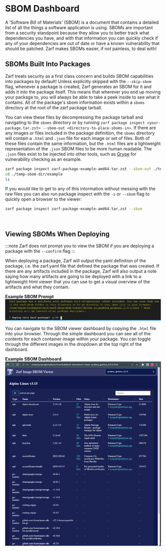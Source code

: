 # SBOM Dashboard

A 'Software Bill of Materials' (SBOM) is a document that contains a detailed list of all the things a software application is using. SBOMs are important from a security standpoint because they allow you to better track what dependencies you have, and with that information you can quickly check if any of your dependencies are out of date or have a known vulnerability that should be patched. Zarf makes SBOMs easier, if not painless, to deal with!

## SBOMs Built Into Packages
Zarf treats security as a first class concern and builds SBOM capabilities into packages by default! Unless explicitly skipped with the `--skip-sbom` flag, whenever a package is created, Zarf generates an SBOM for it and adds it into the package itself. This means that wherever you end up moving your package to, you will always be able to take a peek inside to see what it contains. All of the package's sbom information exists within a `sboms` directory at the root of the zarf package tarball.

You can view these files by decompressing the package tarball and navigating to the `sboms` directory or by running `zarf package inspect <your-package.tar.zst> --sbom-out <directory-to-place-sboms-in>`. If there are any images or files included in the package definition, the `sboms` directory will contain a `.html` and `.json` file for each image or set of files. Both of these files contain the same information, but the `.html` files are a lightweight representation of the `.json` SBOM files to be more human readable.  The `.json` files exist to be injected into other tools, such as [Grype](https://github.com/anchore/grype) for vulnerability checking as an example.

``` bash
zarf package inspect zarf-package-example-amd64.tar.zst --sbom-out ./temp-sbom-dir
cd ./temp-sbom-dir/example
ls
```

If you would like to get to any of this intormation without messing with the raw files you can also run package inspect with the `-s` or `--sbom` flag to quickly open a browser to the viewer:

``` bash
zarf package inspect zarf-package-example-amd64.tar.zst --sbom
```

<br />

## Viewing SBOMs When Deploying

:::note
Zarf does not prompt you to view the SBOM if you are deploying a package with the `--confirm` flag
:::

When deploying a package, Zarf will output the yaml definition of the package, i.e. the zarf.yaml file that defined the package that was created. If there are any artifacts included in the package, Zarf will also output a note saying how many artifacts are going to be deployed with a link to a lightweight html viewer that you can use to get a visual overview of the artifacts and what they contain.

**Example SBOM Prompt**
![SBOM Prompt](../.images/dashboard/SBOM_prompt_example.png)


You can navigate to the SBOM viewer dashboard by copying the `.html` file into your browser. Through the simple dashboard you can see all of the contents for each container image within your package. You can toggle through the different images in the dropdown at the top right of the dashboard.

<!-- TODO: I would like to annotate this png with colored boxes/text to describe different parts of the dashboard -->
**Example SBOM Dashboard**
![SBOM Dashboard](../.images/dashboard/SBOM_dashboard.png)
